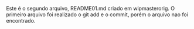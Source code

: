 Este é o segundo arquivo, README01.md criado em wipmasterorig. O primeiro arquivo foi realizado o git add e o commit, porém o arquivo nao foi encontrado. 